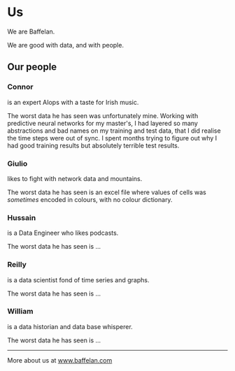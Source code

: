 # Us

We are Baffelan.

We are good with data, and with people.

## Our people

### Connor

is an expert AIops with a taste for Irish music. 

The worst data he has seen was unfortunately mine. Working with predictive neural networks for my master's, I had layered so many abstractions and bad names on my training and test data, that I did realise the time steps were out of sync. I spent months trying to figure out why I had good training results but absolutely terrible test results.

### Giulio

likes to fight with network data and mountains.

The worst data he has seen is an excel file where values of cells was _sometimes_ encoded in colours, with no colour dictionary.

### Hussain

is a Data Engineer who likes podcasts.

The worst data he has seen is ...

### Reilly

is a data scientist fond of time series and graphs.

The worst data he has seen is ...

### William

is a data historian and data base whisperer.

The worst data he has seen is ...

---

More about us at www.baffelan.com

